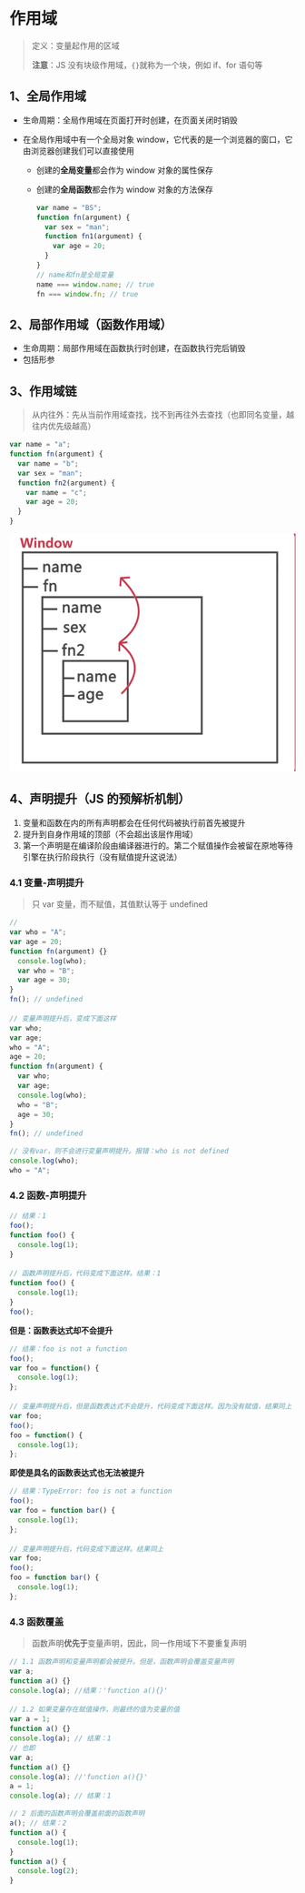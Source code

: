 # 作用域

> 定义：变量起作用的区域
>
> **注意**：JS 没有块级作用域，`{}`就称为一个块，例如 if、for 语句等

## 1、全局作用域

- 生命周期：全局作用域在页面打开时创建，在页面关闭时销毁

- 在全局作用域中有一个全局对象 window，它代表的是一个浏览器的窗口，它由浏览器创建我们可以直接使用

  - 创建的**全局变量**都会作为 window 对象的属性保存
  - 创建的**全局函数**都会作为 window 对象的方法保存

    ```js
    var name = "BS";
    function fn(argument) {
      var sex = "man";
      function fn1(argument) {
        var age = 20;
      }
    }
    // name和fn是全局变量
    name === window.name; // true
    fn === window.fn; // true
    ```

## 2、局部作用域（函数作用域）

- 生命周期：局部作用域在函数执行时创建，在函数执行完后销毁
- 包括形参

## 3、作用域链

> 从内往外：先从当前作用域查找，找不到再往外去查找（也即同名变量，越往内优先级越高）

```js
var name = "a";
function fn(argument) {
  var name = "b";
  var sex = "man";
  function fn2(argument) {
    var name = "c";
    var age = 20;
  }
}
```

![作用域链.png](img/作用域链.png)

## 4、声明提升（JS 的预解析机制）

1. 变量和函数在内的所有声明都会在任何代码被执行前首先被提升
2. 提升到自身作用域的顶部（不会超出该层作用域）
3. 第一个声明是在编译阶段由编译器进行的。第二个赋值操作会被留在原地等待引擎在执行阶段执行（没有赋值提升这说法）

### 4.1 变量-声明提升

> 只 var 变量，而不赋值，其值默认等于 undefined

```js
//
var who = "A";
var age = 20;
function fn(argument) {}
  console.log(who);
  var who = "B";
  var age = 30;
}
fn(); // undefined

// 变量声明提升后，变成下面这样
var who;
var age;
who = "A";
age = 20;
function fn(argument) {
  var who;
  var age;
  console.log(who);
  who = "B";
  age = 30;
}
fn(); // undefined
```

```js
// 没有var，则不会进行变量声明提升。报错：who is not defined
console.log(who);
who = "A";
```

### 4.2 函数-声明提升

```js
// 结果：1
foo();
function foo() {
  console.log(1);
}

// 函数声明提升后，代码变成下面这样。结果：1
function foo() {
  console.log(1);
}
foo();
```

**但是：函数表达式却不会提升**

```js
// 结果：foo is not a function
foo();
var foo = function() {
  console.log(1);
};

// 变量声明提升后，但是函数表达式不会提升，代码变成下面这样。因为没有赋值，结果同上
var foo;
foo();
foo = function() {
  console.log(1);
};
```

**即使是具名的函数表达式也无法被提升**

```js
// 结果：TypeError: foo is not a function
foo();
var foo = function bar() {
  console.log(1);
};

// 变量声明提升后，代码变成下面这样。结果同上
var foo;
foo();
foo = function bar() {
  console.log(1);
};
```

### 4.3 函数覆盖

> 函数声明**优先于**变量声明，因此，同一作用域下不要重复声明

```js
// 1.1 函数声明和变量声明都会被提升。但是，函数声明会覆盖变量声明
var a;
function a() {}
console.log(a); //结果：'function a(){}'

// 1.2 如果变量存在赋值操作，则最终的值为变量的值
var a = 1;
function a() {}
console.log(a); // 结果：1
// 也即
var a;
function a() {}
console.log(a); //'function a(){}'
a = 1;
console.log(a); // 结果：1
```

```js
// 2 后面的函数声明会覆盖前面的函数声明
a(); // 结果：2
function a() {
  console.log(1);
}
function a() {
  console.log(2);
}
```
